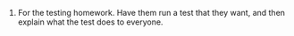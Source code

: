 1. For the testing homework. Have them run a test that they want, and then explain what the test does to everyone.